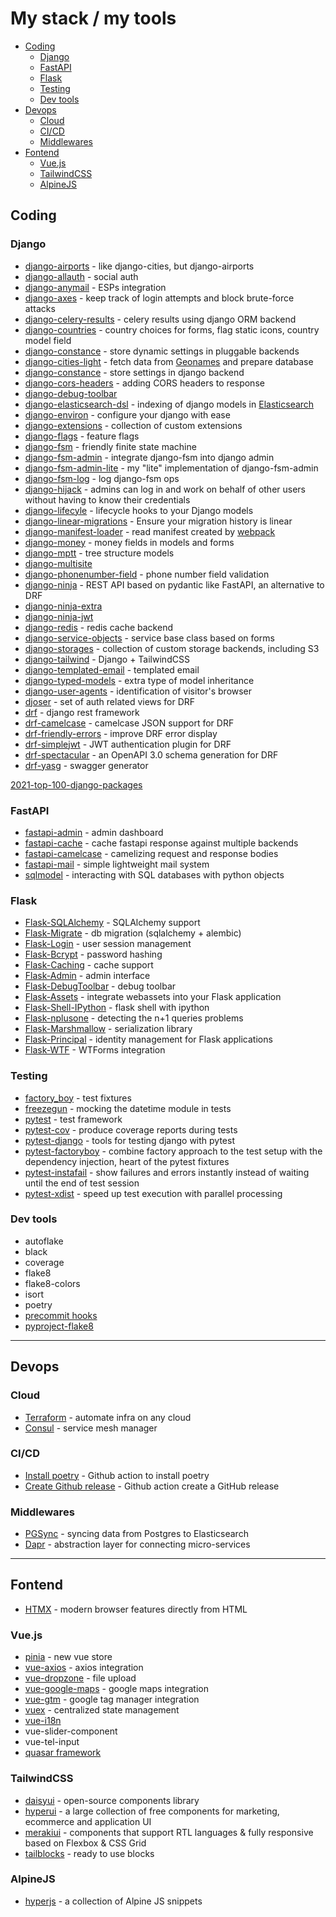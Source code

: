 # My stack / my tools

<!-- vscode-markdown-toc -->
* [Coding](#Coding)
	* [Django](#Django)
	* [FastAPI](#FastAPI)
	* [Flask](#Flask)
	* [Testing](#Testing)
	* [Dev tools](#Devtools)
* [Devops](#Devops)
	* [Cloud](#Cloud)
	* [CI/CD](#CICD)
	* [Middlewares](#Middlewares)
* [Fontend](#Fontend)
	* [Vue.js](#Vue.js)
	* [TailwindCSS](#TailwindCSS)
	* [AlpineJS](#AlpineJS)

<!-- vscode-markdown-toc-config
	numbering=false
	autoSave=true
	/vscode-markdown-toc-config -->
<!-- /vscode-markdown-toc -->


## <a name='Coding'></a>Coding

### <a name='Django'></a>Django

- [django-airports](https://github.com/bashu/django-airports) - like django-cities, but django-airports
- [django-allauth](https://django-allauth.readthedocs.io/en/latest/installation.html) - social auth
- [django-anymail](https://github.com/anymail/django-anymail) - ESPs integration
- [django-axes](https://github.com/jazzband/django-axes) - keep track of login attempts and block brute-force attacks
- [django-celery-results](https://github.com/celery/django-celery-results) - celery results using django ORM backend
- [django-countries](https://github.com/SmileyChris/django-countries) - country choices for forms, flag static icons, country model field
- [django-constance](https://github.com/jazzband/django-constance) - store dynamic settings in pluggable backends
- [django-cities-light](https://github.com/yourlabs/django-cities-light) - fetch data from [Geonames](http://www.geonames.org/) and prepare database
- [django-constance](https://github.com/jazzband/django-constance) - store settings in django backend
- [django-cors-headers](https://github.com/adamchainz/django-cors-headers) - adding CORS headers to response
- [django-debug-toolbar](https://github.com/jazzband/django-debug-toolbar)
- [django-elasticsearch-dsl](https://github.com/django-es/django-elasticsearch-dsl) - indexing of django models in [Elasticsearch](https://www.elastic.co/)
- [django-environ](https://django-environ.readthedocs.io/en/latest/) - configure your django with ease
- [django-extensions](https://github.com/django-extensions/django-extensions) - collection of custom extensions
- [django-flags](https://cfpb.github.io/django-flags/) - feature flags
- [django-fsm](https://github.com/viewflow/django-fsm) - friendly finite state machine
- [django-fsm-admin](https://github.com/gadventures/django-fsm-admin) - integrate django-fsm into django admin
- [django-fsm-admin-lite](https://github.com/etchegom/django-fsm-admin-lite) - my "lite" implementation of django-fsm-admin
- [django-fsm-log](https://github.com/jazzband/django-fsm-log) - log django-fsm ops
- [django-hijack](https://github.com/django-hijack/django-hijack) - admins can log in and work on behalf of other users without having to know their credentials
- [django-lifecyle](https://github.com/rsinger86/django-lifecycle/) - lifecycle hooks to your Django models
- [django-linear-migrations](https://github.com/adamchainz/django-linear-migrations) - Ensure your migration history is linear
- [django-manifest-loader](https://github.com/rykener/django-manifest-loader) - read manifest created by [webpack](https://www.npmjs.com/package/webpack-manifest-plugin)
- [django-money](https://github.com/django-money/django-money) - money fields in models and forms
- [django-mptt](https://django-mptt.readthedocs.io/en/latest/) - tree structure models
- [django-multisite](https://github.com/ecometrica/django-multisite)
- [django-phonenumber-field](https://github.com/stefanfoulis/django-phonenumber-field) - phone number field validation
- [django-ninja](https://django-ninja.rest-framework.com/) - REST API based on pydantic like FastAPI, an alternative to DRF
- [django-ninja-extra](https://github.com/eadwinCode/django-ninja-extra)
- [django-ninja-jwt](https://github.com/eadwinCode/django-ninja-jwt)
- [django-redis](https://github.com/jazzband/django-redis) - redis cache backend
- [django-service-objects](https://django-service-objects.readthedocs.io/en/latest/) - service base class based on forms
- [django-storages](https://django-storages.readthedocs.io/en/latest/) - collection of custom storage backends, including S3
- [django-tailwind](https://github.com/timonweb/django-tailwind) - Django + TailwindCSS
- [django-templated-email](https://github.com/vintasoftware/django-templated-email) - templated email
- [django-typed-models](https://github.com/craigds/django-typed-models) - extra type of model inheritance
- [django-user-agents](https://github.com/selwin/django-user_agents) - identification of visitor's browser
- [djoser](https://github.com/sunscrapers/djoser) - set of auth related views for DRF
- [drf](https://www.django-rest-framework.org/) - django rest framework
- [drf-camelcase](https://github.com/vbabiy/djangorestframework-camel-case) - camelcase JSON support for DRF
- [drf-friendly-errors](https://github.com/FutureMind/drf-friendly-errors) - improve DRF error display
- [drf-simplejwt](https://github.com/jazzband/djangorestframework-simplejwt) - JWT authentication plugin for DRF
- [drf-spectacular](https://github.com/tfranzel/drf-spectacular) - an OpenAPI 3.0 schema generation for DRF
- [drf-yasg](https://github.com/axnsan12/drf-yasg) - swagger generator

[2021-top-100-django-packages](https://blog.devgenius.io/2021-top-100-django-packages-list-during-the-year-92fef0ba79c9?gi=f683fb71ca8e)


### <a name='FastAPI'></a>FastAPI

- [fastapi-admin](https://github.com/fastapi-admin/fastapi-admin) - admin dashboard
- [fastapi-cache](https://github.com/long2ice/fastapi-cache) - cache fastapi response against multiple backends
- [fastapi-camelcase](https://nf1s.github.io/fastapi-camelcase) - camelizing request and response bodies
- [fastapi-mail](https://github.com/sabuhish/fastapi-mail) - simple lightweight mail system
- [sqlmodel](https://sqlmodel.tiangolo.com/) - interacting with SQL databases with python objects

### <a name='Flask'></a>Flask

- [Flask-SQLAlchemy](https://flask-sqlalchemy.palletsprojects.com/en/3.0.x/) - SQLAlchemy support
- [Flask-Migrate](https://github.com/miguelgrinberg/Flask-Migrate) - db migration (sqlalchemy + alembic)
- [Flask-Login](https://flask-login.readthedocs.io/en/latest/) - user session management
- [Flask-Bcrypt](https://github.com/maxcountryman/flask-bcrypt) - password hashing
- [Flask-Caching](https://github.com/pallets-eco/flask-caching) - cache support
- [Flask-Admin](https://github.com/flask-admin/flask-admin) - admin interface
- [Flask-DebugToolbar](https://flask-debugtoolbar.readthedocs.io/en/latest/) - debug toolbar
- [Flask-Assets](https://github.com/miracle2k/webassets) - integrate webassets into your Flask application
- [Flask-Shell-IPython](https://github.com/ei-grad/flask-shell-ipython) - flask shell with ipython
- [Flask-nplusone](https://github.com/jmcarp/nplusone#flask-sqlalchemy) - detecting the n+1 queries problems
- [Flask-Marshmallow](https://flask-marshmallow.readthedocs.io/en/latest/) - serialization library
- [Flask-Principal](https://github.com/mattupstate/flask-principal) - identity management for Flask applications
- [Flask-WTF](https://github.com/wtforms/flask-wtf/) - WTForms integration

### <a name='Testing'></a>Testing

- [factory_boy](https://factoryboy.readthedocs.io/en/stable/) - test fixtures
- [freezegun](https://github.com/spulec/freezegun) - mocking the datetime module in tests
- [pytest](https://docs.pytest.org/en/6.2.x/) - test framework
- [pytest-cov](https://github.com/pytest-dev/pytest-cov) - produce coverage reports during tests
- [pytest-django](https://pytest-django.readthedocs.io/en/latest/) - tools for testing django with pytest
- [pytest-factoryboy](https://pytest-factoryboy.readthedocs.io/) - combine factory approach to the test setup with the dependency injection, heart of the pytest fixtures
- [pytest-instafail](https://github.com/pytest-dev/pytest-instafail) - show failures and errors instantly instead of waiting until the end of test session
- [pytest-xdist](https://github.com/pytest-dev/pytest-xdist) - speed up test execution with parallel processing

### <a name='Devtools'></a>Dev tools

- autoflake
- black
- coverage
- flake8
- flake8-colors
- isort
- poetry
- [precommit hooks](https://pre-commit.com/hooks.html)
- [pyproject-flake8](https://github.com/csachs/pyproject-flake8)

---

## <a name='Devops'></a>Devops

### <a name='Cloud'></a>Cloud

- [Terraform](https://www.terraform.io/) - automate infra on any cloud
- [Consul](https://www.consul.io/) - service mesh manager

### <a name='CICD'></a>CI/CD

- [Install poetry](https://github.com/snok/install-poetry) - Github action to install poetry
- [Create Github release](https://github.com/ncipollo/release-action) - Github action create a GitHub release


### <a name='Middlewares'></a>Middlewares

- [PGSync](https://pgsync.com/) - syncing data from Postgres to Elasticsearch
- [Dapr](https://dapr.io/) - abstraction layer for connecting micro-services

---


## <a name='Fontend'></a>Fontend

- [HTMX](https://htmx.org/) - modern browser features directly from HTML

### <a name='Vue.js'></a>Vue.js

- [pinia](https://pinia.vuejs.org/) - new vue store
- [vue-axios](https://www.npmjs.com/package/vue-axios) - axios integration
- [vue-dropzone](https://www.npmjs.com/package/vue2-dropzone) - file upload
- [vue-google-maps](https://www.npmjs.com/package/vue2-google-maps) - google maps integration
- [vue-gtm](https://www.npmjs.com/package/@gtm-support/vue2-gtm) - google tag manager integration
- [vuex](https://github.com/vuejs/vuex) - centralized state management
- [vue-i18n](https://www.npmjs.com/package/vue-i18n)
- vue-slider-component
- vue-tel-input
- [quasar framework](https://quasar.dev/)

### <a name='TailwindCSS'></a>TailwindCSS

- [daisyui](https://github.com/saadeghi/daisyui) - open-source components library
- [hyperui](https://github.com/markmead/hyperui) - a large collection of free components for marketing, ecommerce and application UI
- [merakiui](https://github.com/merakiui/merakiui) - components that support RTL languages & fully responsive based on Flexbox & CSS Grid
- [tailblocks](https://github.com/mertJF/tailblocks) - ready to use blocks

### <a name='AlpineJS'></a>AlpineJS

- [hyperjs](https://js.hyperui.dev/) - a collection of Alpine JS snippets


